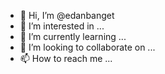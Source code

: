 - 👋 Hi, I’m @edanbanget
- 👀 I’m interested in ...
- 🌱 I’m currently learning ...
- 💞️ I’m looking to collaborate on ...
- 📫 How to reach me ...

<!---
edanbanget/edanbanget is a ✨ special ✨ repository because its `README.md` (this file) appears on your GitHub profile.
You can click the Preview link to take a look at your changes.
--->
